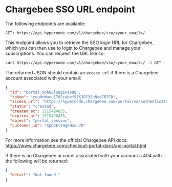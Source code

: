 # Chargebee SSO URL endpoint

The following endpoints are available:
```
GET: https://api.hypernode.com/v1/chargebee/sso/<your_email>/
```
This endpoint allows you to retrieve the SSO login URL for Chargebee, which you can then use
to login to Chargebee and manage your subscriptions. You can request the URL like so:
```bash
curl https://api.hypernode.com/v1/chargebee/sso/<your_email>/ -X GET --header "Authorization: Token <your_hypernode_api_token>"
```
The returned JSON should contain an `access_url` if there is a Chargebee account associated with your email:
```json
{
  "id": "portal_XpbGElGQgEHspHB",
  "token": "cuqdrWacuITd2cabvf97KJD73SpNcd7BICB",
  "access_url": "https://hypernode.chargebee.com/portal/v2/authenticate?token=cuqdrWacuITd2cabvf97KJD73SpNcd7BICB",
  "status": "created",
  "created_at": 1515494835,
  "expires_at": 1515498435,
  "object": "portal_session",
  "customer_id": "XpbGEt7QgEHsnL7O"  
}
```
For more information see the official Chargebee API docs:
https://www.chargebee.com/checkout-portal-docs/api-portal.html

If there is no Chargebee account associated with your account a 404 with the following will be returned:
```json
{
  "detail": "Not found."
}
```

